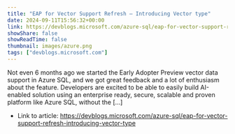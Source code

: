 ```yaml
---
title: "EAP for Vector Support Refresh – Introducing Vector type"
date: 2024-09-11T15:56:32+00:00
link: https://devblogs.microsoft.com/azure-sql/eap-for-vector-support-refresh-introducing-vector-type
showShare: false
showReadTime: false
thumbnail: images/azure.png
tags: ["devblogs.microsoft.com"]
---
```

Not even 6 months ago we started the Early Adopter Preview vector data support in Azure SQL, and we got great feedback and a lot of enthusiasm about the feature. Developers are excited to be able to easily build AI-enabled solution using an enterprise ready, secure, scalable and proven platform like Azure SQL, without the […]

- Link to article: https://devblogs.microsoft.com/azure-sql/eap-for-vector-support-refresh-introducing-vector-type